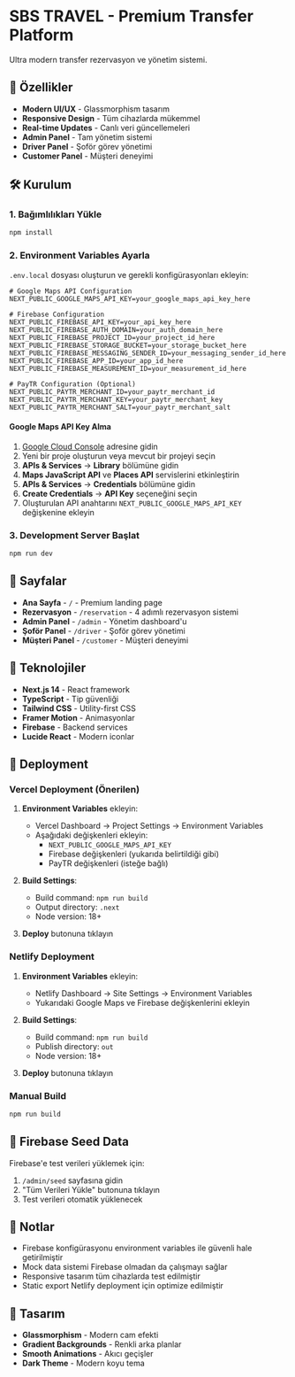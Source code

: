 # SBS TRAVEL - Premium Transfer Platform

Ultra modern transfer rezervasyon ve yönetim sistemi.

## 🚀 Özellikler

- **Modern UI/UX** - Glassmorphism tasarım
- **Responsive Design** - Tüm cihazlarda mükemmel
- **Real-time Updates** - Canlı veri güncellemeleri
- **Admin Panel** - Tam yönetim sistemi
- **Driver Panel** - Şoför görev yönetimi
- **Customer Panel** - Müşteri deneyimi

## 🛠️ Kurulum

### 1. Bağımlılıkları Yükle
```bash
npm install
```

### 2. Environment Variables Ayarla

`.env.local` dosyası oluşturun ve gerekli konfigürasyonları ekleyin:

```env
# Google Maps API Configuration
NEXT_PUBLIC_GOOGLE_MAPS_API_KEY=your_google_maps_api_key_here

# Firebase Configuration
NEXT_PUBLIC_FIREBASE_API_KEY=your_api_key_here
NEXT_PUBLIC_FIREBASE_AUTH_DOMAIN=your_auth_domain_here
NEXT_PUBLIC_FIREBASE_PROJECT_ID=your_project_id_here
NEXT_PUBLIC_FIREBASE_STORAGE_BUCKET=your_storage_bucket_here
NEXT_PUBLIC_FIREBASE_MESSAGING_SENDER_ID=your_messaging_sender_id_here
NEXT_PUBLIC_FIREBASE_APP_ID=your_app_id_here
NEXT_PUBLIC_FIREBASE_MEASUREMENT_ID=your_measurement_id_here

# PayTR Configuration (Optional)
NEXT_PUBLIC_PAYTR_MERCHANT_ID=your_paytr_merchant_id
NEXT_PUBLIC_PAYTR_MERCHANT_KEY=your_paytr_merchant_key
NEXT_PUBLIC_PAYTR_MERCHANT_SALT=your_paytr_merchant_salt
```

#### Google Maps API Key Alma

1. [Google Cloud Console](https://console.cloud.google.com/) adresine gidin
2. Yeni bir proje oluşturun veya mevcut bir projeyi seçin
3. **APIs & Services** → **Library** bölümüne gidin
4. **Maps JavaScript API** ve **Places API** servislerini etkinleştirin
5. **APIs & Services** → **Credentials** bölümüne gidin
6. **Create Credentials** → **API Key** seçeneğini seçin
7. Oluşturulan API anahtarını `NEXT_PUBLIC_GOOGLE_MAPS_API_KEY` değişkenine ekleyin

### 3. Development Server Başlat
```bash
npm run dev
```

## 📱 Sayfalar

- **Ana Sayfa** - `/` - Premium landing page
- **Rezervasyon** - `/reservation` - 4 adımlı rezervasyon sistemi
- **Admin Panel** - `/admin` - Yönetim dashboard'u
- **Şoför Panel** - `/driver` - Şoför görev yönetimi
- **Müşteri Panel** - `/customer` - Müşteri deneyimi

## 🔧 Teknolojiler

- **Next.js 14** - React framework
- **TypeScript** - Tip güvenliği
- **Tailwind CSS** - Utility-first CSS
- **Framer Motion** - Animasyonlar
- **Firebase** - Backend services
- **Lucide React** - Modern iconlar

## 🚀 Deployment

### Vercel Deployment (Önerilen)

1. **Environment Variables** ekleyin:
   - Vercel Dashboard → Project Settings → Environment Variables
   - Aşağıdaki değişkenleri ekleyin:
     - `NEXT_PUBLIC_GOOGLE_MAPS_API_KEY`
     - Firebase değişkenleri (yukarıda belirtildiği gibi)
     - PayTR değişkenleri (isteğe bağlı)

2. **Build Settings**:
   - Build command: `npm run build`
   - Output directory: `.next`
   - Node version: 18+

3. **Deploy** butonuna tıklayın

### Netlify Deployment

1. **Environment Variables** ekleyin:
   - Netlify Dashboard → Site Settings → Environment Variables
   - Yukarıdaki Google Maps ve Firebase değişkenlerini ekleyin

2. **Build Settings**:
   - Build command: `npm run build`
   - Publish directory: `out`
   - Node version: 18+

3. **Deploy** butonuna tıklayın

### Manual Build
```bash
npm run build
```

## 🌱 Firebase Seed Data

Firebase'e test verileri yüklemek için:

1. `/admin/seed` sayfasına gidin
2. "Tüm Verileri Yükle" butonuna tıklayın
3. Test verileri otomatik yüklenecek

## 📝 Notlar

- Firebase konfigürasyonu environment variables ile güvenli hale getirilmiştir
- Mock data sistemi Firebase olmadan da çalışmayı sağlar
- Responsive tasarım tüm cihazlarda test edilmiştir
- Static export Netlify deployment için optimize edilmiştir

## 🎨 Tasarım

- **Glassmorphism** - Modern cam efekti
- **Gradient Backgrounds** - Renkli arka planlar
- **Smooth Animations** - Akıcı geçişler
- **Dark Theme** - Modern koyu tema